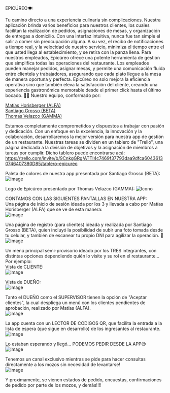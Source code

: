 EPICÚREO🍽️<br>

Tu camino directo a una experiencia culinaria sin complicaciones. 
Nuestra aplicación brinda varios beneficios para nuestros clientes, los cuales facilitan la realización de pedidos, asignaciones de mesas, y organización de entregas a domicilio. Con una interfaz intuitiva, nunca fue tan simple el salir a comer sin preocupación alguna. A su vez, el recibo de notificaciones a tiempo real, y la velocidad de nuestro servicio, minimiza el tiempo entre el que usted llega al establecimiento, y se retira con la panza llena.
Para nuestros empleados, Epicúreo ofrece una potente herramienta de gestión que simplifica todas las operaciones del restaurante. Los empleados pueden manejar pedidos, asignar mesas, y permite una comunicación fluida entre clientela y trabajadores, asegurando que cada plato llegue a la mesa de manera oportuna y perfecta.
Epicúreo no solo mejora la eficiencia operativa sino que también eleva la satisfacción del cliente, creando una experiencia gastronómica memorable desde el primer click hasta el último bocado. 🍴🔥
Nuestro equipo, conformado por:

[Matías Horisberger (ALFA)](https://www.github.com/matigthb)<br>
[Santiago Grosso (BETA)](https://www.github.com/SantiagoGrosso)<br>
[Thomas Velazco (GAMMA)](https://www.github.com/Ondercraw)<br> 

Estamos completamente comprometidos y dispuestos a trabajar con pasión y dedicación. Con un enfoque en la excelencia, la innovación y la colaboración, desarrollaremos la mejor versión para nuestra app de gestión de un restaurante.
Nuestras tareas se dividen en un tablero de "Trello", una página dedicada a la división de objetivos y la asignación de miembros a tareas por cumplir. Dicho tablero puede encontrarse acá: https://trello.com/invite/b/9CnkgGRg/ATTI4c7469f37793daa9dfca60436130746407380D85/tablero-epicureo

Paleta de colores de nuestra app presentada por Santiago Grosso (BETA):
![image](https://github.com/matigthb/Epicureo_2024/assets/98900532/aee12d70-b177-47df-a7fa-045cb8473ad2)

Logo de Epicúreo presentado por Thomas Velazco (GAMMA):
![Icono](https://github.com/matigthb/Epicureo_2024/assets/98900532/b2cbc8cf-78c3-47e4-9811-4e78d8bd0070)

CONTAMOS CON LAS SIGUIENTES PANTALLAS EN NUESTRA APP:<br>
Una página de inicio de sesión ideada por los 3 y llevada a cabo por Matías Horisberger (ALFA) que se ve de esta manera:<br>
![image](https://github.com/matigthb/Epicureo_2024/assets/98900532/49d69151-69a4-4eb2-a467-bf3add6743ca)

Una página de registro (para clientes) ideada y realizada por Santiago Grosso (BETA), quien incluyó la posibilidad de subir una foto tomada desde tu celular, y también de escanear tu propio DNI para agilizar la operación. 🚀<br>
![image](https://github.com/matigthb/Epicureo_2024/assets/98900532/1d2dca49-f267-4958-ac98-144abc646a13)

Un menú principal semi-provisorio ideado por los TRES integrantes, con distintas opciones dependiendo quién lo visite y su rol en el restaurante... Por ejemplo:<br>
Vista de CLIENTE:<br>
![image](https://github.com/matigthb/Epicureo_2024/assets/98900532/ff456b2b-c622-4492-aa30-505fd3c2161f)<br>

Vista de DUEÑO:<br>
![image](https://github.com/matigthb/Epicureo_2024/assets/98900532/7232f924-5713-4ecc-84c7-9462fb6e9803)<br>

Tanto el DUEÑO como el SUPERVISOR tienen la opción de "Aceptar clientes", la cual despliega un menú con los clientes pendientes de aprobación, realizado por Matías (ALFA).<br>
![image](https://github.com/matigthb/Epicureo_2024/assets/98900532/59e326af-b15c-48c7-af8d-4cb61727b5db)<br>

La app cuenta con un LECTOR DE CODIGOS QR, que facilita la entrada a la lista de espera (que sigue en desarrollo) de los ingresantes al restaurante.<br>
![image](https://github.com/matigthb/Epicureo_2024/assets/98900532/809cf220-2d15-4d3e-926c-a28ca5eda748)<br>

Lo estaban esperando y llegó... PODEMOS PEDIR DESDE LA APP😉<br>
![image](https://github.com/matigthb/Epicureo_2024/assets/98900532/a230bd14-7b0b-4088-b88d-4f32214fba19)<br>

Tenemos un canal exclusivo mientras se pide para hacer consultas directamente a los mozos sin necesidad de levantarse!<br>
![image](https://github.com/matigthb/Epicureo_2024/assets/98900532/8a5acca0-dd04-4f29-9439-33147f34633f)<br>

Y proximamente, se vienen estados de pedido, encuestas, confirmaciones de pedido por parte de los mozos, y demás!!!!

